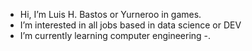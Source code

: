 -  Hi, I’m Luis H. Bastos or Yurneroo in games.
-  I’m interested in all jobs based in data science or DEV
-  I’m currently learning computer engineering
-.

<!---

